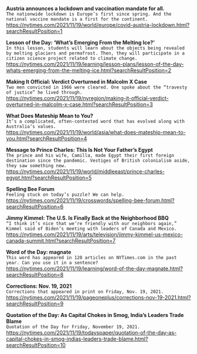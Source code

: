 **Austria announces a lockdown and vaccination mandate for all.**\
`The nationwide lockdown is Europe’s first since spring. And the national vaccine mandate is a first for the continent.`\
https://nytimes.com/2021/11/19/world/europe/covid-austria-lockdown.html?searchResultPosition=1

**Lesson of the Day: ‘What’s Emerging From the Melting Ice?’**\
`In this lesson, students will learn about the objects being revealed by melting glaciers and permafrost. Then, they will participate in a citizen science project related to climate change.`\
https://nytimes.com/2021/11/19/learning/lesson-plans/lesson-of-the-day-whats-emerging-from-the-melting-ice.html?searchResultPosition=2

**Making It Official: Verdict Overturned in Malcolm X Case**\
`Two men convicted in 1966 were cleared. One spoke about the “travesty of justice” he lived through.`\
https://nytimes.com/2021/11/19/nyregion/making-it-official-verdict-overturned-in-malcolm-x-case.html?searchResultPosition=3

**What Does Mateship Mean to You?**\
`It’s a complicated, often-contested word that has evolved along with Australia’s values.`\
https://nytimes.com/2021/11/19/world/asia/what-does-mateship-mean-to-you.html?searchResultPosition=4

**Message to Prince Charles: This Is Not Your Father’s Egypt**\
`The prince and his wife, Camilla, made Egypt their first foreign destination since the pandemic. Vestiges of British colonialism aside, they saw something new.`\
https://nytimes.com/2021/11/19/world/middleeast/prince-charles-egypt.html?searchResultPosition=5

**Spelling Bee Forum**\
`Feeling stuck on today’s puzzle? We can help.`\
https://nytimes.com/2021/11/19/crosswords/spelling-bee-forum.html?searchResultPosition=6

**Jimmy Kimmel: The U.S. Is Finally Back at the Neighborhood BBQ**\
`“I think it’s nice that we’re friendly with our neighbors again,” Kimmel said of Biden’s meeting with leaders of Canada and Mexico.`\
https://nytimes.com/2021/11/19/arts/television/jimmy-kimmel-us-mexico-canada-summit.html?searchResultPosition=7

**Word of the Day: magnate**\
`This word has appeared in 120 articles on NYTimes.com in the past year. Can you use it in a sentence?`\
https://nytimes.com/2021/11/19/learning/word-of-the-day-magnate.html?searchResultPosition=8

**Corrections: Nov. 19, 2021**\
`Corrections that appeared in print on Friday, Nov. 19, 2021.`\
https://nytimes.com/2021/11/19/pageoneplus/corrections-nov-19-2021.html?searchResultPosition=9

**Quotation of the Day: As Capital Chokes in Smog, India’s Leaders Trade Blame**\
`Quotation of the Day for Friday, November 19, 2021.`\
https://nytimes.com/2021/11/19/todayspaper/quotation-of-the-day-as-capital-chokes-in-smog-indias-leaders-trade-blame.html?searchResultPosition=10

